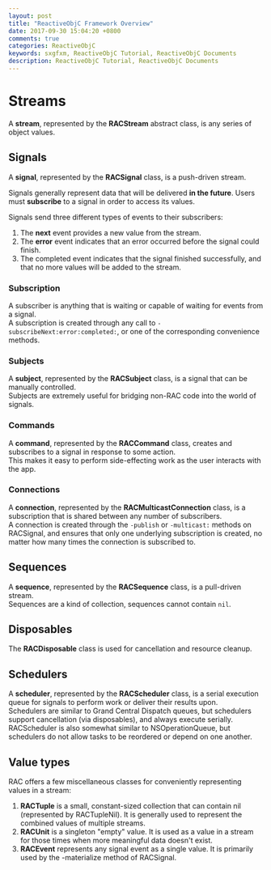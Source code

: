 ```yaml
---
layout: post
title: "ReactiveObjC Framework Overview"
date: 2017-09-30 15:04:20 +0800
comments: true
categories: ReactiveObjC
keywords: sxgfxm, ReactiveObjC Tutorial, ReactiveObjC Documents
description: ReactiveObjC Tutorial, ReactiveObjC Documents
---
```


# Streams

A **stream**, represented by the **RACStream** abstract class, is any series of object values.

## Signals
A **signal**, represented by the **RACSignal** class, is a push-driven stream.  

Signals generally represent data that will be delivered **in the future**. Users must **subscribe** to a signal in order to access its values.  

Signals send three different types of events to their subscribers:  

1. The **next** event provides a new value from the stream.
2. The **error** event indicates that an error occurred before the signal could finish.
3. The completed event indicates that the signal finished successfully, and that no more values will be added to the stream. 

<!-- more -->

### Subscription

A subscriber is anything that is waiting or capable of waiting for events from a signal.  
A subscription is created through any call to `-subscribeNext:error:completed:`, or one of the corresponding convenience methods.

### Subjects
A **subject**, represented by the **RACSubject** class, is a signal that can be manually controlled.  
Subjects are extremely useful for bridging non-RAC code into the world of signals.

### Commands
A **command**, represented by the **RACCommand** class, creates and subscribes to a signal in response to some action.  
This makes it easy to perform side-effecting work as the user interacts with the app.

### Connections
A **connection**, represented by the **RACMulticastConnection** class, is a subscription that is shared between any number of subscribers.  
A connection is created through the `-publish` or `-multicast:` methods on RACSignal, and ensures that only one underlying subscription is created, no matter how many times the connection is subscribed to.

## Sequences
A **sequence**, represented by the **RACSequence** class, is a pull-driven stream.  
Sequences are a kind of collection, sequences cannot contain `nil`.

## Disposables
The **RACDisposable** class is used for cancellation and resource cleanup.

## Schedulers
A **scheduler**, represented by the **RACScheduler** class, is a serial execution queue for signals to perform work or deliver their results upon.  
Schedulers are similar to Grand Central Dispatch queues, but schedulers support cancellation (via disposables), and always execute serially.  
RACScheduler is also somewhat similar to NSOperationQueue, but schedulers do not allow tasks to be reordered or depend on one another.

## Value types
RAC offers a few miscellaneous classes for conveniently representing values in a stream:  

1. **RACTuple** is a small, constant-sized collection that can contain nil (represented by RACTupleNil). It is generally used to represent the combined values of multiple streams. 
2. **RACUnit** is a singleton "empty" value. It is used as a value in a stream for those times when more meaningful data doesn't exist.  
3. **RACEvent** represents any signal event as a single value. It is primarily used by the -materialize method of RACSignal.  